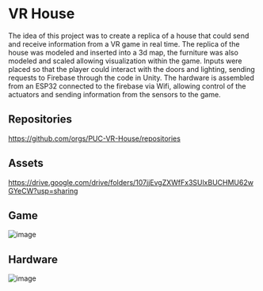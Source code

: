# VR House
The idea of ​​this project was to create a replica of a house that could send and receive information from a VR game in real time. The replica of the house was modeled and inserted into a 3d map, the furniture was also modeled and scaled allowing visualization within the game. Inputs were placed so that the player could interact with the doors and lighting, sending requests to Firebase through the code in Unity. The hardware is assembled from an ESP32 connected to the firebase via Wifi, allowing control of the actuators and sending information from the sensors to the game.

## Repositories
https://github.com/orgs/PUC-VR-House/repositories

## Assets 
https://drive.google.com/drive/folders/107jjEvgZXWfFx3SUlxBUCHMU62wGYeCW?usp=sharing

## Game
![image](https://github.com/user-attachments/assets/a58f3589-39c7-4a3a-83f7-93e77b8992d4)

## Hardware
![image](https://github.com/user-attachments/assets/4480fbcb-fa06-4bde-9013-b671bbc14aee)

